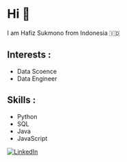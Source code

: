 # Hi 👋

I am Hafiz Sukmono from Indonesia :indonesia:

## Interests :

- Data Scoence
- Data Engineer

## Skills :

- Python 
- SQL
- Java
- JavaScript

<a href="https://www.linkedin.com/in/HafizSukmono" target="_blank"><img alt="LinkedIn" src="https://img.shields.io/badge/linkedin-%230077B5.svg?&style=for-the-badge&logo=linkedin&logoColor=white" /></a>  
